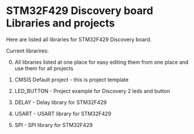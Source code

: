STM32F429 Discovery board
Libraries and projects
===========================================

Here are listed all libraries for STM32F429 Discovery board.

Current librarires:

00. All libraries listed at one place for easy editing them from one place and use them for all projects

01. CMSIS Default project - this is project template
02. LED_BUTTON - Project example for Discovery 2 leds and button
03. DELAY - Delay library for STM32F429
04. USART - USART library for STM32F429
05. SPI - SPI library for STM32F429
